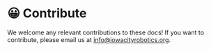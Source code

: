 # 😀 Contribute

We welcome any relevant contributions to these docs! If you want to contribute, please email us at info@iowacityrobotics.org.
